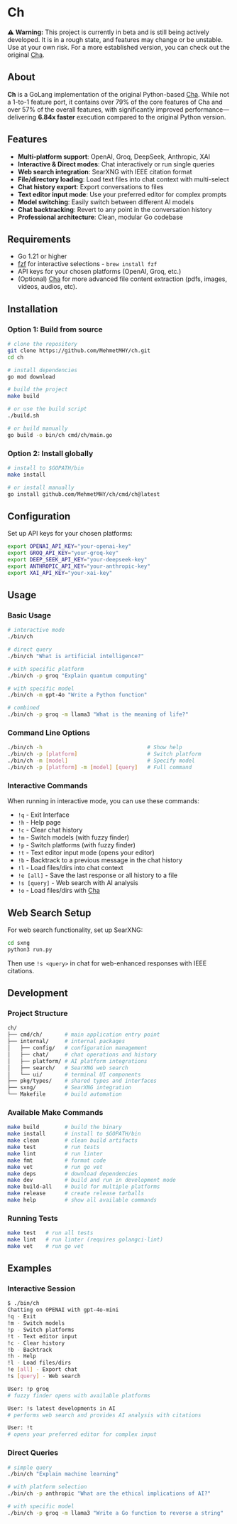# Ch

⚠️ **Warning:** This project is currently in beta and is still being actively developed. It is in a rough state, and features may change or be unstable. Use at your own risk. For a more established version, you can check out the original [Cha](https://github.com/MehmetMHY/cha/).

## About

**Ch** is a GoLang implementation of the original Python-based [Cha](https://github.com/MehmetMHY/cha/). While not a 1-to-1 feature port, it contains over 79% of the core features of Cha and over 57% of the overall features, with significantly improved performance—delivering **6.84x faster** execution compared to the original Python version.

## Features

- **Multi-platform support**: OpenAI, Groq, DeepSeek, Anthropic, XAI
- **Interactive & Direct modes**: Chat interactively or run single queries
- **Web search integration**: SearXNG with IEEE citation format
- **File/directory loading**: Load text files into chat context with multi-select
- **Chat history export**: Export conversations to files
- **Text editor input mode**: Use your preferred editor for complex prompts
- **Model switching**: Easily switch between different AI models
- **Chat backtracking**: Revert to any point in the conversation history
- **Professional architecture**: Clean, modular Go codebase

## Requirements

- Go 1.21 or higher
- [fzf](https://github.com/junegunn/fzf) for interactive selections - `brew install fzf`
- API keys for your chosen platforms (OpenAI, Groq, etc.)
- (Optional) [Cha](https://github.com/MehmetMHY/cha/) for more advanced file content extraction (pdfs, images, videos, audios, etc).

## Installation

### Option 1: Build from source

```bash
# clone the repository
git clone https://github.com/MehmetMHY/ch.git
cd ch

# install dependencies
go mod download

# build the project
make build

# or use the build script
./build.sh

# or build manually
go build -o bin/ch cmd/ch/main.go
```

### Option 2: Install globally

```bash
# install to $GOPATH/bin
make install

# or install manually
go install github.com/MehmetMHY/ch/cmd/ch@latest
```

## Configuration

Set up API keys for your chosen platforms:

```bash
export OPENAI_API_KEY="your-openai-key"
export GROQ_API_KEY="your-groq-key"
export DEEP_SEEK_API_KEY="your-deepseek-key"
export ANTHROPIC_API_KEY="your-anthropic-key"
export XAI_API_KEY="your-xai-key"
```

## Usage

### Basic Usage

```bash
# interactive mode
./bin/ch

# direct query
./bin/ch "What is artificial intelligence?"

# with specific platform
./bin/ch -p groq "Explain quantum computing"

# with specific model
./bin/ch -m gpt-4o "Write a Python function"

# combined
./bin/ch -p groq -m llama3 "What is the meaning of life?"
```

### Command Line Options

```bash
./bin/ch -h                                 # Show help
./bin/ch -p [platform]                      # Switch platform
./bin/ch -m [model]                         # Specify model
./bin/ch -p [platform] -m [model] [query]   # Full command
```

### Interactive Commands

When running in interactive mode, you can use these commands:

- `!q` - Exit Interface
- `!h` - Help page
- `!c` - Clear chat history
- `!m` - Switch models (with fuzzy finder)
- `!p` - Switch platforms (with fuzzy finder)
- `!t` - Text editor input mode (opens your editor)
- `!b` - Backtrack to a previous message in the chat history
- `!l` - Load files/dirs into chat context
- `!e [all]` - Save the last response or all history to a file
- `!s [query]` - Web search with AI analysis
- `!o` - Load files/dirs with [Cha](https://github.com/MehmetMHY/cha/)

## Web Search Setup

For web search functionality, set up SearXNG:

```bash
cd sxng
python3 run.py
```

Then use `!s <query>` in chat for web-enhanced responses with IEEE citations.

## Development

### Project Structure

```bash
ch/
├── cmd/ch/       # main application entry point
├── internal/     # internal packages
│   ├── config/   # configuration management
│   ├── chat/     # chat operations and history
│   ├── platform/ # AI platform integrations
│   ├── search/   # SearXNG web search
│   └── ui/       # terminal UI components
├── pkg/types/    # shared types and interfaces
├── sxng/         # SearXNG integration
└── Makefile      # build automation
```

### Available Make Commands

```bash
make build        # build the binary
make install      # install to $GOPATH/bin
make clean        # clean build artifacts
make test         # run tests
make lint         # run linter
make fmt          # format code
make vet          # run go vet
make deps         # download dependencies
make dev          # build and run in development mode
make build-all    # build for multiple platforms
make release      # create release tarballs
make help         # show all available commands
```

### Running Tests

```bash
make test   # run all tests
make lint   # run linter (requires golangci-lint)
make vet    # run go vet
```

## Examples

### Interactive Session

```bash
$ ./bin/ch
Chatting on OPENAI with gpt-4o-mini
!q - Exit
!m - Switch models
!p - Switch platforms
!t - Text editor input
!c - Clear history
!b - Backtrack
!h - Help
!l - Load files/dirs
!e [all] - Export chat
!s [query] - Web search

User: !p groq
# fuzzy finder opens with available platforms

User: !s latest developments in AI
# performs web search and provides AI analysis with citations

User: !t
# opens your preferred editor for complex input
```

### Direct Queries

```bash
# simple query
./bin/ch "Explain machine learning"

# with platform selection
./bin/ch -p anthropic "What are the ethical implications of AI?"

# with specific model
./bin/ch -p groq -m llama3 "Write a Go function to reverse a string"
```

